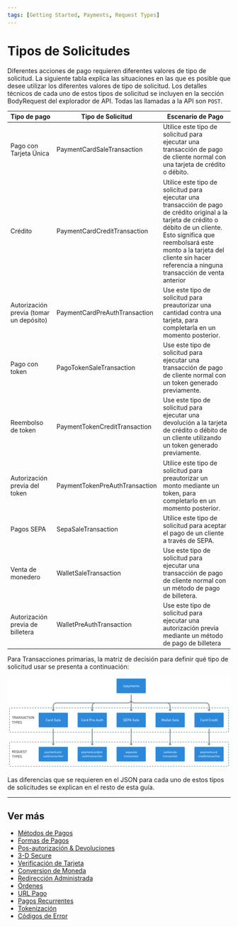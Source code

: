 ```yaml
---
tags: [Getting Started, Payments, Request Types]
---
```


# Tipos de Solicitudes

Diferentes acciones de pago requieren diferentes valores de tipo de solicitud. La siguiente tabla explica las situaciones en las que es posible que desee utilizar los diferentes valores de tipo de solicitud. Los detalles técnicos de cada uno de estos tipos de solicitud se incluyen en la sección BodyRequest del explorador de API. Todas las llamadas a la API son ```POST```.

| Tipo de pago                            | Tipo de Solicitud                                | Escenario de Pago                                                                                                                                                                                                                                                        |
|-----------------------------------------|--------------------------------------------------|--------------------------------------------------------------------------------------------------------------------------------------------------------------------------------------------------------------------------------------------------------------------------|
| Pago con Tarjeta Única                  | PaymentCardSaleTransaction                       | Utilice este tipo de solicitud para ejecutar una transacción de pago de cliente normal con una tarjeta de crédito o débito.                                                                                                                                              |
| Crédito                                 | PaymentCardCreditTransaction                     | Utilice este tipo de solicitud para ejecutar una transacción de pago de crédito original a la tarjeta de crédito o débito de un cliente. Esto significa que reembolsará este monto a la tarjeta del cliente sin hacer referencia a ninguna transacción de venta anterior |
| Autorización previa (tomar un depósito) | PaymentCardPreAuthTransaction                    | Use este tipo de solicitud para preautorizar una cantidad contra una tarjeta, para completarla en un momento posterior.                                                                                                                                                  |
| Pago con token                          | PagoTokenSaleTransaction                         | Use este tipo de solicitud para ejecutar una transacción de pago de cliente normal con un token generado previamente.                                                                                                                                                    |
| Reembolso de token                      | PaymentTokenCreditTransaction                    | Use este tipo de solicitud para ejecutar una devolución a la tarjeta de crédito o débito de un cliente utilizando un token generado previamente.                                                                                                                         |
| Autorización previa del token           | PaymentTokenPreAuthTransaction                   | Utilice este tipo de solicitud para preautorizar un monto mediante un token, para completarlo en un momento posterior.                                                                                                                                                   |
| Pagos SEPA                              | SepaSaleTransaction                              | Utilice este tipo de solicitud para aceptar el pago de un cliente a través de SEPA.                                                                                                                                                                                      |
| Venta de monedero                       | WalletSaleTransaction                            | Use este tipo de solicitud para ejecutar una transacción de pago de cliente normal con un método de pago de billetera.                                                                                                                                                   |
| Autorización previa de billetera        | WalletPreAuthTransaction                         | Use este tipo de solicitud para ejecutar una autorización previa mediante un método de pago de billetera                                                                                                                                                                 |

Para Transacciones primarias, la matriz de decisión para definir qué tipo de solicitud usar se presenta a continuación:

![Request Type Decision Matrix!](/assets/images/3-1-decision-matrix.png "Request Type Decision Matrix")

Las diferencias que se requieren en el JSON para cada uno de estos tipos de solicitudes se explican en el resto de esta guía.

---

## Ver más

- [Métodos de Pagos](?path=docs/español/pagos/3-2-metodos-pago.md)
- [Formas de Pagos](?path=docs/español/pagos/3-3-formas-pagos.md)
- [Pos-autorización & Devoluciones](?path=docs/español/pagos/3-4-post-aut.md)
- [3-D Secure](?path=docs/3-5-3d-secure.md)
- [Verificación de Tarjeta](?path=docs/3-6-card-verification.md)
- [Conversion de Moneda](?path=docs/3-7-currency-conversion.md)
- [Redirección Administrada](?path=docs/3-8-managed-redirect.md)
- [Órdenes](?path=docs/3-9-orders.md)
- [URL Pago](?path=docs/3-10-payment-url.md)
- [Pagos Recurrentes](?path=docs/3-11-recurring-payments.md)
- [Tokenización](?path=docs/3-12-tokenisation.md)
- [Códigos de Error](?path=docs/3-13-error-codes.md)
